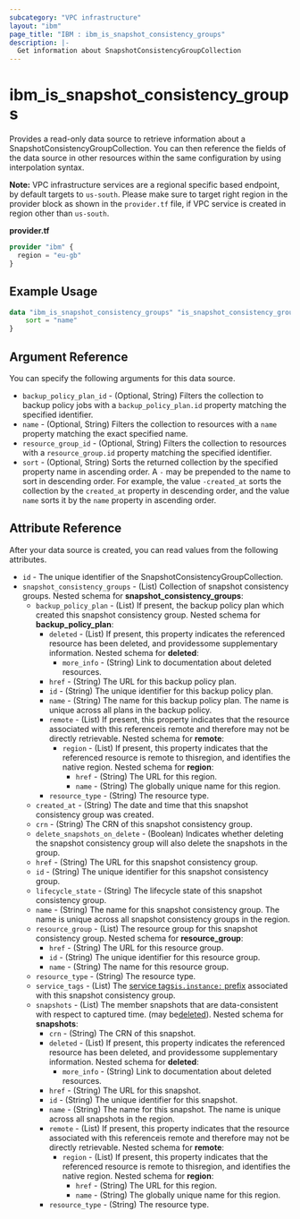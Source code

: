 ```yaml
---
subcategory: "VPC infrastructure"
layout: "ibm"
page_title: "IBM : ibm_is_snapshot_consistency_groups"
description: |-
  Get information about SnapshotConsistencyGroupCollection
---
```


# ibm_is_snapshot_consistency_groups

Provides a read-only data source to retrieve information about a SnapshotConsistencyGroupCollection. You can then reference the fields of the data source in other resources within the same configuration by using interpolation syntax.

**Note:** 
VPC infrastructure services are a regional specific based endpoint, by default targets to `us-south`. Please make sure to target right region in the provider block as shown in the `provider.tf` file, if VPC service is created in region other than `us-south`.

**provider.tf**

```terraform
provider "ibm" {
  region = "eu-gb"
}
```

## Example Usage

```terraform
data "ibm_is_snapshot_consistency_groups" "is_snapshot_consistency_groups" {
	sort = "name"
}
```

## Argument Reference

You can specify the following arguments for this data source.

- `backup_policy_plan_id` - (Optional, String) Filters the collection to backup policy jobs with a `backup_policy_plan.id` property matching the specified identifier.
- `name` - (Optional, String) Filters the collection to resources with a `name` property matching the exact specified name.
- `resource_group_id` - (Optional, String) Filters the collection to resources with a `resource_group.id` property matching the specified identifier.
- `sort` - (Optional, String) Sorts the returned collection by the specified property name in ascending order. A `-` may be prepended to the name to sort in descending order. For example, the value `-created_at` sorts the collection by the `created_at` property in descending order, and the value `name` sorts it by the `name` property in ascending order.

## Attribute Reference

After your data source is created, you can read values from the following attributes.

- `id` - The unique identifier of the SnapshotConsistencyGroupCollection.
- `snapshot_consistency_groups` - (List) Collection of snapshot consistency groups.
	Nested schema for **snapshot_consistency_groups**:
	- `backup_policy_plan` - (List) If present, the backup policy plan which created this snapshot consistency group.
		Nested schema for **backup_policy_plan**:
		- `deleted` - (List) If present, this property indicates the referenced resource has been deleted, and providessome supplementary information.
			Nested schema for **deleted**:
			- `more_info` - (String) Link to documentation about deleted resources.
		- `href` - (String) The URL for this backup policy plan.
		- `id` - (String) The unique identifier for this backup policy plan.
		- `name` - (String) The name for this backup policy plan. The name is unique across all plans in the backup policy.
		- `remote` - (List) If present, this property indicates that the resource associated with this referenceis remote and therefore may not be directly retrievable.
			Nested schema for **remote**:
			- `region` - (List) If present, this property indicates that the referenced resource is remote to thisregion, and identifies the native region.
				Nested schema for **region**:
				- `href` - (String) The URL for this region.
				- `name` - (String) The globally unique name for this region.
		- `resource_type` - (String) The resource type.
	- `created_at` - (String) The date and time that this snapshot consistency group was created.
	- `crn` - (String) The CRN of this snapshot consistency group.
	- `delete_snapshots_on_delete` - (Boolean) Indicates whether deleting the snapshot consistency group will also delete the snapshots in the group.
	- `href` - (String) The URL for this snapshot consistency group.
	- `id` - (String) The unique identifier for this snapshot consistency group.
	- `lifecycle_state` - (String) The lifecycle state of this snapshot consistency group.
	- `name` - (String) The name for this snapshot consistency group. The name is unique across all snapshot consistency groups in the region.
	- `resource_group` - (List) The resource group for this snapshot consistency group.
		Nested schema for **resource_group**:
		- `href` - (String) The URL for this resource group.
		- `id` - (String) The unique identifier for this resource group.
		- `name` - (String) The name for this resource group.
	- `resource_type` - (String) The resource type.
	- `service_tags` - (List) The [service tags](https://cloud.ibm.com/apidocs/tagging#types-of-tags)[`is.instance:` prefix](https://cloud.ibm.com/docs/vpc?topic=vpc-snapshots-vpc-faqs) associated with this snapshot consistency group.
	- `snapshots` - (List) The member snapshots that are data-consistent with respect to captured time. (may be[deleted](https://cloud.ibm.com/apidocs/vpc#deleted-resources)).
		Nested schema for **snapshots**:
		- `crn` - (String) The CRN of this snapshot.
		- `deleted` - (List) If present, this property indicates the referenced resource has been deleted, and providessome supplementary information.
			Nested schema for **deleted**:
			- `more_info` - (String) Link to documentation about deleted resources.
		- `href` - (String) The URL for this snapshot.
		- `id` - (String) The unique identifier for this snapshot.
		- `name` - (String) The name for this snapshot. The name is unique across all snapshots in the region.
		- `remote` - (List) If present, this property indicates that the resource associated with this referenceis remote and therefore may not be directly retrievable.
			Nested schema for **remote**:
			- `region` - (List) If present, this property indicates that the referenced resource is remote to thisregion, and identifies the native region.
				Nested schema for **region**:
				- `href` - (String) The URL for this region.
				- `name` - (String) The globally unique name for this region.
		- `resource_type` - (String) The resource type.
